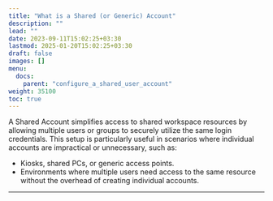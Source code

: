 ```yaml
---
title: "What is a Shared (or Generic) Account"
description: ""
lead: ""
date: 2023-09-11T15:02:25+03:30
lastmod: 2025-01-20T15:02:25+03:30
draft: false
images: []
menu:
  docs:
    parent: "configure_a_shared_user_account"
weight: 35100
toc: true
---
```


A Shared Account simplifies access to shared workspace resources by allowing multiple users or groups to securely utilize the same login credentials. This setup is particularly useful in scenarios where individual accounts are impractical or unnecessary, such as:

- Kiosks, shared PCs, or generic access points.
- Environments where multiple users need access to the same resource without the overhead of creating individual accounts.

---
